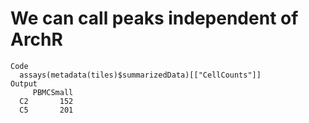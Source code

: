 # We can call peaks independent of ArchR

    Code
      assays(metadata(tiles)$summarizedData)[["CellCounts"]]
    Output
         PBMCSmall
      C2       152
      C5       201

